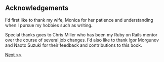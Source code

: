 ## Acknowledgements

I'd first like to thank my wife, Monica for her patience and understanding when I pursue my hobbies such as writing.

Special thanks goes to Chris Miller who has been my Ruby on Rails mentor over the course of several job changes. I'd also like to thank Igor Morgunov and Naoto Suzuki for their feedback and contributions to this book.

[Next >>](007-copyright.md)

